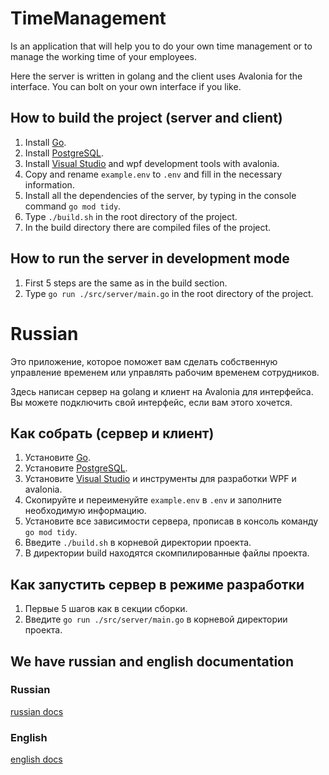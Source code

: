 # TimeManagement
Is an application that will help you to do your own time management or to manage the working time of your employees.

Here the server is written in golang and the client uses Avalonia for the interface. You can bolt on your own interface if you like.

## How to build the project (server and client)
1. Install [Go](https://go.dev/doc/install).
2. Install [PostgreSQL](https://www.postgresql.org/download/).
3. Install [Visual Studio](https://visualstudio.microsoft.com/en/downloads/) and wpf development tools with avalonia.
4. Copy and rename `example.env` to `.env` and fill in the necessary information.
5. Install all the dependencies of the server, by typing in the console command `go mod tidy`.
6. Type `./build.sh` in the root directory of the project.
7. In the build directory there are compiled files of the project.

## How to run the server in development mode
1. First 5 steps are the same as in the build section.
2. Type `go run ./src/server/main.go` in the root directory of the project.

# Russian
Это приложение, которое поможет вам сделать собственную управление временем или управлять рабочим временем сотрудников.

Здесь написан сервер на golang и клиент на Avalonia для интерфейса. Вы можете подключить свой интерфейс, если вам этого хочется.

## Как собрать (сервер и клиент)
1. Установите [Go](https://go.dev/doc/install).
2. Установите [PostgreSQL](https://www.postgresql.org/download/).
3. Установите [Visual Studio](https://visualstudio.microsoft.com/ru/downloads/) и инструменты для разработки WPF и avalonia.
4. Скопируйте и переименуйте `example.env` в `.env` и заполните необходимую информацию.
5. Установите все зависимости сервера, прописав в консоль команду `go mod tidy`.
6. Введите `./build.sh` в корневой директории проекта.
7. В директории build находятся скомпилированные файлы проекта.

## Как запустить сервер в режиме разработки
1. Первые 5 шагов как в секции сборки.
2. Введите `go run ./src/server/main.go` в корневой директории проекта.

## We have russian and english documentation

### Russian
[russian docs](./docs/ru/README.md)

### English
[english docs](./docs/en/README.md)